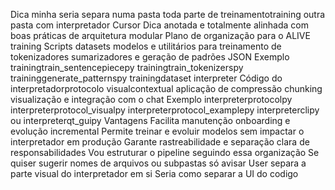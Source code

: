 Dica minha seria separa numa pasta toda parte de treinamentotraining
outra pasta com interpretador
Cursor
Dica anotada e totalmente alinhada com boas práticas de arquitetura modular
 Plano de organização para o ALIVE
 training
 Scripts datasets modelos e utilitários para treinamento de tokenizadores sumarizadores e geração de padrões JSON
 Exemplo
 trainingtrain_sentencepiecepy
 trainingtrain_tokenizerspy
 traininggenerate_patternspy
 trainingdataset
 interpreter
 Código do interpretadorprotocolo visualcontextual aplicação de compressão chunking visualização e integração com o chat
 Exemplo
 interpreterprotocolpy
 interpreterprotocol_visualpy
 interpreterprotocol_examplepy
 interpreterclipy ou interpreterqt_guipy
Vantagens
 Facilita manutenção onboarding e evolução incremental
 Permite treinar e evoluir modelos sem impactar o interpretador em produção
 Garante rastreabilidade e separação clara de responsabilidades
Vou estruturar o pipeline seguindo essa organização Se quiser sugerir nomes de arquivos ou subpastas só avisar
User
separa a parte visual do interpretador em si
Seria como separar a UI do codigo